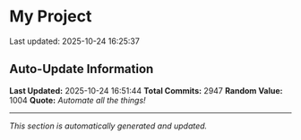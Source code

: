 # My Project


Last updated: 2025-10-24 16:25:37










































































































































































































































































































































































































































































































































































































































































































































































































































































































































































































































































































































































































































































































































































































































































































































































































































































































































































































































































































































































































































































































































































































































































































































































































































































































































































































































































































































































































































































































































































































































































































































































































































































































































































































































































## Auto-Update Information

**Last Updated:** 2025-10-24 16:51:44
**Total Commits:** 2947
**Random Value:** 1004
**Quote:** _Automate all the things!_

---
_This section is automatically generated and updated._